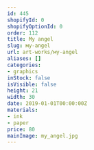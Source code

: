 ```yaml
---
id: 445
shopifyId: 0
shopifyOptionId: 0
order: 112
title: Мy angel
slug: мy-angel
url: art-works/мy-angel
aliases: []
categories:
- graphics
inStock: false
isVisible: false
height: 21
width: 30
date: 2019-01-01T00:00:00Z
materials:
- ink
- paper
price: 80
mainImage: my_angel.jpg
---
```

